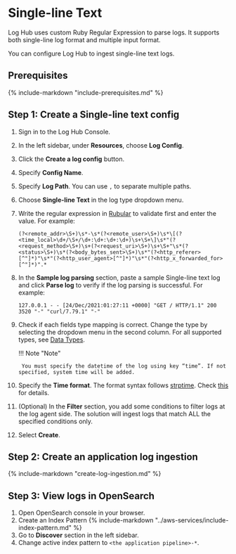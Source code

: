 # Single-line Text
Log Hub uses custom Ruby Regular Expression to parse logs. It supports both single-line log format and multiple input format.

You can configure Log Hub to ingest single-line text logs.

## Prerequisites
{%
include-markdown "include-prerequisites.md"
%}

## Step 1: Create a Single-line text config

1. Sign in to the Log Hub Console.
2. In the left sidebar, under **Resources**, choose **Log Config**.
3. Click the **Create a log config** button.
4. Specify **Config Name**.
5. Specify **Log Path**. You can use `,` to separate multiple paths.
6. Choose **Single-line Text** in the log type dropdown menu.
7. Write the regular expression in [Rubular](https://rubular.com/) to validate first and enter the value. For example:

    ```
    (?<remote_addr>\S+)\s*-\s*(?<remote_user>\S+)\s*\[(?<time_local>\d+/\S+/\d+:\d+:\d+:\d+)\s+\S+\]\s*"(?<request_method>\S+)\s+(?<request_uri>\S+)\s+\S+"\s*(?<status>\S+)\s*(?<body_bytes_sent>\S+)\s*"(?<http_referer>[^"]*)"\s*"(?<http_user_agent>[^"]*)"\s*"(?<http_x_forwarded_for>[^"]*)".*
    ```
   
8. In the **Sample log parsing** section, paste a sample Single-line text log and click **Parse log** to verify if the log parsing is successful. For example:
   
    ```
    127.0.0.1 - - [24/Dec/2021:01:27:11 +0000] "GET / HTTP/1.1" 200 3520 "-" "curl/7.79.1" "-"
    ```

9. Check if each fields type mapping is correct. Change the type by selecting the dropdown menu in the second column. For all supported types, see [Data Types](https://opensearch.org/docs/latest/search-plugins/sql/datatypes/). 

    !!! Note "Note"

        You must specify the datetime of the log using key “time”. If not specified, system time will be added.

10. Specify the **Time format**. The format syntax follows [strptime](https://linux.die.net/man/3/strptime). Check [this](https://docs.fluentbit.io/manual/pipeline/parsers/configuring-parser#time-resolution-and-fractional-seconds) for details.

11. (Optional) In the **Filter** section, you add some conditions to filter logs at the log agent side. The solution will ingest logs that match ALL the specified conditions only.

12. Select **Create**.

## Step 2: Create an application log ingestion

{%
   include-markdown "create-log-ingestion.md"
%}

## Step 3: View logs in OpenSearch

1. Open OpenSearch console in your browser.
2. Create an Index Pattern
    {%
    include-markdown "../aws-services/include-index-pattern.md"
    %}
3. Go to **Discover** section in the left sidebar.
4. Change active index pattern to `<the application pipeline>-*`.





